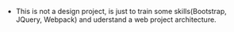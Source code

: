 - This is not a design project, is just to train some skills(Bootstrap, JQuery, Webpack) and uderstand a web project architecture.